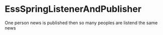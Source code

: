 # EssSpringListenerAndPublisher
One person news is published then so many peoples are listend the same news
